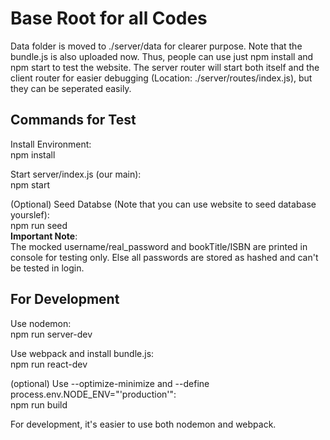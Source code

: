 # Base Root for all Codes

Data folder is moved to ./server/data for clearer purpose. Note that the bundle.js is also uploaded now. Thus, people can use just npm install and npm start to test the website. The server router will start both itself and the client router for easier debugging (Location: ./server/routes/index.js), but they can be seperated easily.

## Commands for Test

Install Environment:  
npm install

Start server/index.js (our main):  
npm start  

(Optional) Seed Databse (Note that you can use website to seed database yourslef):  
npm run seed  
**Important Note**:  
The mocked username/real_password and bookTitle/ISBN are printed in console for testing only. Else all passwords are stored as hashed and can't be tested in login.

## For Development

Use nodemon:  
npm run server-dev  

Use webpack and install bundle.js:  
npm run react-dev  

(optional) Use --optimize-minimize and --define process.env.NODE_ENV="'production'":  
npm run build  

For development, it's easier to use both nodemon and webpack.
